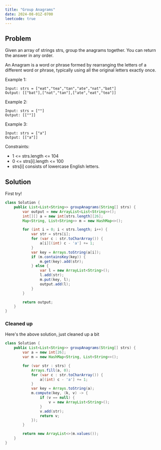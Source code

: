 ```yaml
---
title: "Group Anagrams"
date: 2024-08-01Z-0700
leetcode: true
---
```


## Problem

Given an array of strings strs, group the anagrams together. You can return the answer in any order.

An Anagram is a word or phrase formed by rearranging the letters of a different word or phrase, typically using all the original letters exactly once.

Example 1:

```text
Input: strs = ["eat","tea","tan","ate","nat","bat"]
Output: [["bat"],["nat","tan"],["ate","eat","tea"]]
```

Example 2:

```text
Input: strs = [""]
Output: [[""]]
```

Example 3:

```text
Input: strs = ["a"]
Output: [["a"]]
```

Constraints:

- 1 <= strs.length <= 104
- 0 <= strs[i].length <= 100
- strs[i] consists of lowercase English letters.

## Solution

First try!

```java
class Solution {
    public List<List<String>> groupAnagrams(String[] strs) {
        var output = new ArrayList<List<String>>();
        int[][] a = new int[strs.length][26];
        Map<String, List<String>> m = new HashMap<>();

        for (int i = 0; i < strs.length; i++) {
            var str = strs[i];
            for (var c : str.toCharArray()) {
                a[i][(int) c - 'a'] += 1;
            }
            var key = Arrays.toString(a[i]);
            if (m.containsKey(key)) {
                m.get(key).add(str);
            } else {
                var l = new ArrayList<String>();
                l.add(str);
                m.put(key, l);
                output.add(l);
            }
        }

        return output;
    }
}
```

### Cleaned up

Here's the above solution, just cleaned up a bit

```java
class Solution {
    public List<List<String>> groupAnagrams(String[] strs) {
        var a = new int[26];
        var m = new HashMap<String, List<String>>();

        for (var str : strs) {
            Arrays.fill(a, 0);
            for (var c : str.toCharArray()) {
                a[(int) c - 'a'] += 1;
            }
            var key = Arrays.toString(a);
            m.compute(key, (k, v) -> {
                if (v == null) {
                    v = new ArrayList<String>();
                }
                v.add(str);
                return v;
            });
        }

        return new ArrayList<>(m.values());
    }
}
```
